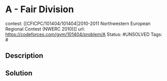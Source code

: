 # A - Fair Division

contest: [[CFICPC/101404/101404|2010-2011 Northwestern European Regional Contest (NWERC 2010)]]
url: https://codeforces.com/gym/101404/problem/A
Status: #UNSOLVED
Tags: #

## Description

## Solution

